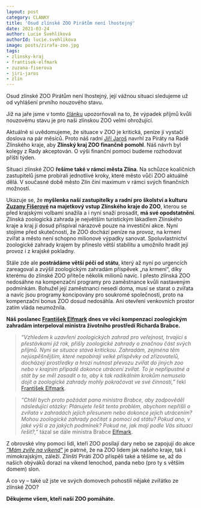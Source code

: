 ```yaml
---
layout: post
category: CLANKY
title: 'Osud zlínské ZOO Pirátům není lhostejný'
date: 2021-03-24
author: Lucie Švehlíková
authorId: lucie.svehlikova
image: posts/zirafa-zoo.jpg
tags: 
- zlinsky-kraj
- frantisek-elfmark
- zuzana-fiserova
- jiri-jaros
- zlin
---
```


Osud zlínské ZOO Pirátům není lhostejný, její vážnou situaci sledujeme už od vyhlášení prvního nouzového stavu.

Již na jaře jsme v tomto [článku](https://zlinsky.pirati.cz/tiskove-zpravy/nouzovy-stav-zlin-zoo-zuzana-fiserova/) upozorňovali na to, že výpadek příjmů kvůli nouzovému stavu je pro naši zlínskou ZOO velmi ohrožující.

Aktuálně si uvědomujeme, že situace v ZOO je kritická, peníze jí vystačí doslova na pár měsíců. Proto náš radní [Jiří Jaroš](https://zlinsky.pirati.cz/lide/jiri-jaros/) navrhl za Piráty na Radě Zlínského kraje, aby **Zlínský kraj ZOO finančně pomohl**. Náš návrh byl kolegy z Rady akceptován. O výši finanční pomoci budeme rozhodovat příští týden.

Situaci zlínské ZOO **řešíme také v rámci města Zlína**. Na schůzce koaličních zastupitelů jsme probírali jednotlivé kroky, které město vůči ZOO aktuálně dělá. V současné době město Zlín činí maximum v rámci svých finančních možností.

Ukazuje se, že **myšlenka naší zastupitelky a radní pro školství a kulturu [Zuzany Fišerové](https://zlinsky.pirati.cz/lide/zuzana-fiserova/) na majetkový vstup Zlínského kraje do ZOO**, kterou se před krajskými volbami snažila a i nyní snaží prosadit, **má své opodstatnění**. Zlínská zoologická zahrada je největším turistickým lákadlem Zlínského kraje a kraj jí dosud přispíval nárazově pouze na investiční akce. Nyní stojíme před skutečností, že ZOO dochází peníze na provoz, na krmení zvířat a město není schopno milionové výpadky sanovat. Spoluvlastnictví zoologické zahrady krajem by přineslo větší stabilitu a umožnilo hradit její provoz i z krajské pokladny.

Stále zde ale **postrádáme větší péči od státu**, který až nyní po urgencích zareagoval a zvýšil zoologickým zahradám příspěvek „na krmení“, díky kterému do zlínské ZOO přiteče několik milionů navíc. I přesto zlínská ZOO nedosáhne na kompenzační programy pro zaměstnance kvůli nastaveným podmínkám. Bohužel její zaměstnanci nesedí doma, musí se  starat o zvířata a navíc jsou programy koncipovány pro soukromé společnosti, proto na kompenzační bonus ZOO dosud nedosáhla. Ani otevření venkovních prostor zatím vláda neumožnila. 

**Náš poslanec [František Elfmark](https://zlinsky.pirati.cz/lide/frantisek-elfmark/) dnes ve věci kompenzací zoologickým zahradám interpeloval ministra životního prostředí Richarda Brabce.**

> *“Vzhledem k uzavření zoologických zahrad pro veřejnost, trvající s přestávkami již rok, přišly zoologické zahrady o značnou část svých příjmů. Nyní se situace stává kritickou. Zahradám, zejména těm nejúspěšnějším, které nepobírají velké příspěvky od zřizovatelů, docházejí prostředky a hrozí nutnost převozu zvířat do jiných zoo nebo v krajním případě dokonce utrácení zvířat. To je nepřípustné a stát by se měl zasadit o to, aby k tak radikálním krokům nemuselo dojít a zoologické zahrady mohly pokračovat ve své činnosti,”* řekl [František Elfmark](https://zlinsky.pirati.cz/lide/frantisek-elfmark/).
> 

> *“Chtěl bych proto požádat pana ministra Brabce, aby zodpověděl následující otázky: Plánujete řešit tento problém, abychom nepřišli o zvířata v zahradách jejich přesunem nebo dokonce jejich utrácením? Mohou zoologické zahrady počítat s pomocí od státu? Pokud ano, v jaké výši a za jakých podmínek? Pokud ne, jak mají podle Vás situaci řešit?,"* tázal se dále ministra Brabce [Elfmark](https://zlinsky.pirati.cz/lide/frantisek-elfmark/).
> 

Z obrovské vlny pomoci lidí, kteří ZOO posílají dary nebo se zapojují do akce *["Mám zvíře na víkend"](https://www.zoozlin.eu/mam-zvire-na-vikend/)* je patrné, že na ZOO lidem jak našeho kraje, tak i mimokrajským, záleží. Zlínští Piráti ZOO přispěli také a těšíme se, až do našich obýváků dorazí na víkend lenochod, panda nebo (pro ty s větším domem) slon. 

A co vy – také už jste ve svých domovech pohostili nějaké zvířátko ze zlínské ZOO?

**Děkujeme všem, kteří naší ZOO pomáháte.** 

 
